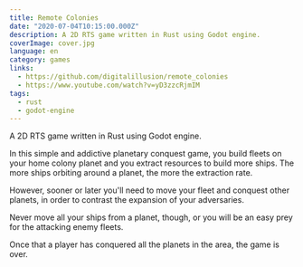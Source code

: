 ```yaml
---
title: Remote Colonies
date: "2020-07-04T10:15:00.000Z"
description: A 2D RTS game written in Rust using Godot engine.
coverImage: cover.jpg
language: en
category: games
links:
  - https://github.com/digitalillusion/remote_colonies
  - https://www.youtube.com/watch?v=yD3zzcRjmIM
tags:
  - rust
  - godot-engine
---
```


A 2D RTS game written in Rust using Godot engine. 

In this simple and addictive planetary conquest game, you build fleets on your home colony planet and you extract resources to build more ships. The more ships orbiting around a planet, the more the extraction rate.

However, sooner or later you'll need to move your fleet and conquest other planets, in order to contrast the expansion of your adversaries.

Never move all your ships from a planet, though, or you will be an easy prey for the attacking enemy fleets.

Once that a player has conquered all the planets in the area, the game is over.